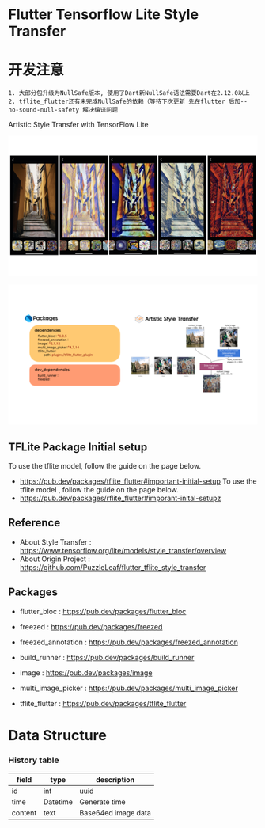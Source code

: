 # Flutter Tensorflow Lite Style Transfer

# 开发注意
```
1. 大部分包升级为NullSafe版本, 使用了Dart新NullSafe语法需要Dart在2.12.0以上
2. tflite_flutter还有未完成NullSafe的依赖（等待下次更新 先在flutter 后加--no-sound-null-safety 解决编译问题
```
Artistic Style Transfer with TensorFlow Lite
<p align="center">

</p>

<p align="center">
 <img src="docs/1.png" width='1024'/>
</p>

<p align="center">
 <img src="docs/2.png" width='1024'/>
</p>

## TFLite Package Initial setup
To use the tflite model, follow the guide on the page below.    
- https://pub.dev/packages/tflite_flutter#important-initial-setup
To use the tflite model , follow the guide on the page below.
- https://pub.dev/packages/rflite_flutter#imporant-inital-setupz
## Reference
* About Style Transfer : https://www.tensorflow.org/lite/models/style_transfer/overview
* About Origin Project : https://github.com/PuzzleLeaf/flutter_tflite_style_transfer
## Packages
* flutter_bloc : https://pub.dev/packages/flutter_bloc

* freezed : https://pub.dev/packages/freezed

* freezed_annotation : https://pub.dev/packages/freezed_annotation

* build_runner : https://pub.dev/packages/build_runner

* image : https://pub.dev/packages/image

* multi_image_picker : https://pub.dev/packages/multi_image_picker

* tflite_flutter : https://pub.dev/packages/tflite_flutter    

# Data Structure

### History table
|field|type|description|
| --- | --- | --- |
|id|int|uuid|
|time|Datetime|Generate time|
|content|text|Base64ed image data|
